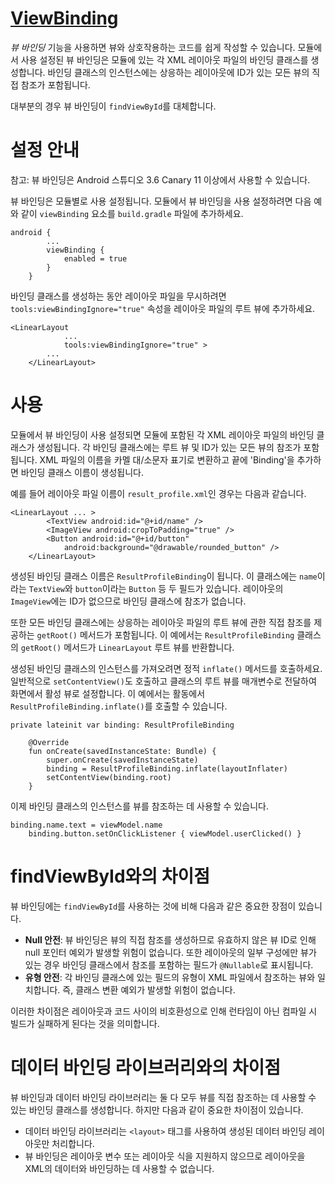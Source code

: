 # [ViewBinding](https://developer.android.com/topic/libraries/view-binding)

*뷰 바인딩* 기능을 사용하면 뷰와 상호작용하는 코드를 쉽게 작성할 수 있습니다. 모듈에서 사용 설정된 뷰 바인딩은 모듈에 있는 각 XML 레이아웃 파일의 바인딩 클래스를 생성합니다. 바인딩 클래스의 인스턴스에는 상응하는 레이아웃에 ID가 있는 모든 뷰의 직접 참조가 포함됩니다.

대부분의 경우 뷰 바인딩이 `findViewById`를 대체합니다.

# 설정 안내

참고: 뷰 바인딩은 Android 스튜디오 3.6 Canary 11 이상에서 사용할 수 있습니다.

뷰 바인딩은 모듈별로 사용 설정됩니다. 모듈에서 뷰 바인딩을 사용 설정하려면 다음 예와 같이 `viewBinding` 요소를 `build.gradle` 파일에 추가하세요.

    android {
            ...
            viewBinding {
                enabled = true
            }
        }

바인딩 클래스를 생성하는 동안 레이아웃 파일을 무시하려면 `tools:viewBindingIgnore="true"` 속성을 레이아웃 파일의 루트 뷰에 추가하세요.

    <LinearLayout
                ...
                tools:viewBindingIgnore="true" >
            ...
        </LinearLayout>

# 사용

모듈에서 뷰 바인딩이 사용 설정되면 모듈에 포함된 각 XML 레이아웃 파일의 바인딩 클래스가 생성됩니다. 각 바인딩 클래스에는 루트 뷰 및 ID가 있는 모든 뷰의 참조가 포함됩니다. XML 파일의 이름을 카멜 대/소문자 표기로 변환하고 끝에 'Binding'을 추가하면 바인딩 클래스 이름이 생성됩니다.

예를 들어 레이아웃 파일 이름이 `result_profile.xml`인 경우는 다음과 같습니다.

    <LinearLayout ... >
            <TextView android:id="@+id/name" />
            <ImageView android:cropToPadding="true" />
            <Button android:id="@+id/button"
                android:background="@drawable/rounded_button" />
        </LinearLayout>

생성된 바인딩 클래스 이름은 `ResultProfileBinding`이 됩니다. 이 클래스에는 `name`이라는 `TextView`와 `button`이라는 `Button` 등 두 필드가 있습니다. 레이아웃의 `ImageView`에는 ID가 없으므로 바인딩 클래스에 참조가 없습니다.

또한 모든 바인딩 클래스에는 상응하는 레이아웃 파일의 루트 뷰에 관한 직접 참조를 제공하는 `getRoot()` 메서드가 포함됩니다. 이 예에서는 `ResultProfileBinding` 클래스의 `getRoot()` 메서드가 `LinearLayout` 루트 뷰를 반환합니다.

생성된 바인딩 클래스의 인스턴스를 가져오려면 정적 `inflate()` 메서드를 호출하세요. 일반적으로 `setContentView()`도 호출하고 클래스의 루트 뷰를 매개변수로 전달하여 화면에서 활성 뷰로 설정합니다. 이 예에서는 활동에서 `ResultProfileBinding.inflate()`를 호출할 수 있습니다.

    private lateinit var binding: ResultProfileBinding
    
        @Override
        fun onCreate(savedInstanceState: Bundle) {
            super.onCreate(savedInstanceState)
            binding = ResultProfileBinding.inflate(layoutInflater)
            setContentView(binding.root)
        }

이제 바인딩 클래스의 인스턴스를 뷰를 참조하는 데 사용할 수 있습니다.

    binding.name.text = viewModel.name
        binding.button.setOnClickListener { viewModel.userClicked() }

# findViewById와의 차이점

뷰 바인딩에는 `findViewById`를 사용하는 것에 비해 다음과 같은 중요한 장점이 있습니다.

- **Null 안전**: 뷰 바인딩은 뷰의 직접 참조를 생성하므로 유효하지 않은 뷰 ID로 인해 null 포인터 예외가 발생할 위험이 없습니다. 또한 레이아웃의 일부 구성에만 뷰가 있는 경우 바인딩 클래스에서 참조를 포함하는 필드가 `@Nullable`로 표시됩니다.
- **유형 안전**: 각 바인딩 클래스에 있는 필드의 유형이 XML 파일에서 참조하는 뷰와 일치합니다. 즉, 클래스 변환 예외가 발생할 위험이 없습니다.

이러한 차이점은 레이아웃과 코드 사이의 비호환성으로 인해 런타임이 아닌 컴파일 시 빌드가 실패하게 된다는 것을 의미합니다.

# 데이터 바인딩 라이브러리와의 차이점

뷰 바인딩과 데이터 바인딩 라이브러리는 둘 다 모두 뷰를 직접 참조하는 데 사용할 수 있는 바인딩 클래스를 생성합니다. 하지만 다음과 같이 중요한 차이점이 있습니다.

- 데이터 바인딩 라이브러리는 `<layout>` 태그를 사용하여 생성된 데이터 바인딩 레이아웃만 처리합니다.
- 뷰 바인딩은 레이아웃 변수 또는 레이아웃 식을 지원하지 않으므로 레이아웃을 XML의 데이터와 바인딩하는 데 사용할 수 없습니다.
